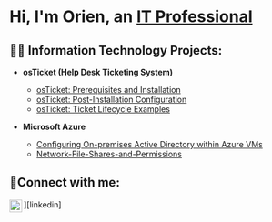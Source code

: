 <h1>Hi, I'm Orien, an <a href="https://linkedin.com">IT Professional</a></h1>

<h2>👨‍💻 Information Technology Projects:</h2>

- <b>osTicket (Help Desk Ticketing System)</b>
  - [osTicket: Prerequisites and Installation](https://github.com/OrienDem/osticket-prereqs)
  - [osTicket: Post-Installation Configuration](https://github.com/OrienDem/OsTicketPostInstallConfig)
  - [osTicket: Ticket Lifecycle Examples](https://github.com/OrienDem/OsTicket-LifeCycleExample)

- <b>Microsoft Azure</b>
  - [Configuring On-premises Active Directory within Azure VMs](https://github.com/OrienDem/ConfigActiveDirectoryAzureVMs)
  - [Network-File-Shares-and-Permissions](https://github.com/OrienDem/Network-File-Shares-and-Permissions)



<h2>🤳Connect with me:</h2>


<img align="left" alt="OrienDem | LinkedIn" width="22px" src="https://cdn.jsdelivr.net/npm/simple-icons@v3/icons/linkedin.svg" />][linkedin]
